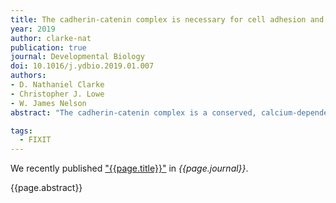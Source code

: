```yaml
---
title: The cadherin-catenin complex is necessary for cell adhesion and embryogenesis in <i>Nematostella vectensis</i>
year: 2019
author: clarke-nat
publication: true
journal: Developmental Biology
doi: 10.1016/j.ydbio.2019.01.007
authors:
- D. Nathaniel Clarke
- Christopher J. Lowe
- W. James Nelson
abstract: "The cadherin-catenin complex is a conserved, calcium-dependent cell-cell adhesion module that is necessary for normal development and the maintenance of tissue integrity in bilaterian animals. Despite longstanding evidence of a deep ancestry of calcium-dependent cell adhesion in animals, the requirement of the cadherin-catenin complex to coordinate cell-cell adhesion has not been tested directly in a non-bilaterian organism. Here, we provide the first analysis of classical cadherins and catenins in the Starlet Sea Anemone, <i>Nematostella vectensis</i>. Gene expression, protein localization, siRNA-mediated knockdown of α-catenin, and calcium-dependent cell aggregation assays provide evidence that a bonafide cadherin-catenin complex is present in the early embryo, and that α-catenin is required for normal embryonic development and the formation of cell-cell adhesions between cells dissociated from whole embryos. Together these results support the hypothesis that the cadherin-catenin complex was likely a complete and functional cell-cell adhesion module in the last common cnidarian-bilaterian ancestor."

tags:
  - FIXIT
---
```


We recently published ["{{page.title}}"](https://doi.org/{{page.doi}}) in *{{page.journal}}*.

{{page.abstract}}